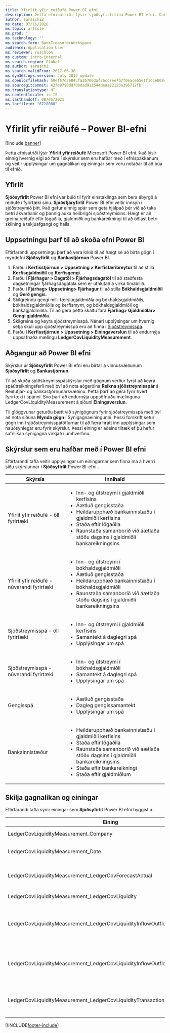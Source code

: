 ```yaml
---
title: Yfirlit yfir reiðufé Power BI efni
description: Þetta efnisatriði lýsir sjóðsyfirlitinu Power BI efni. Það lýsir einnig hvernig eigi að fara í skýrslur sem eru hafðar með í efnispakkanum og veitir upplýsingar um gagnalíkan og einingar sem voru notaðar til að búa til efnið.
author: saraschi2
ms.date: 07/16/2020
ms.topic: article
ms.prod: ''
ms.technology: ''
ms.search.form: BankTreasurerWorkspace
audience: Application User
ms.reviewer: roschlom
ms.custom: intro-internal
ms.search.region: Global
ms.author: saraschi
ms.search.validFrom: 2017-06-30
ms.dyn365.ops.version: July 2017 update
ms.openlocfilehash: 59ef57d3684cfa3b7063af76cc7ee7b7f0eaceb5e1f1cceb0845ebd9057ded07
ms.sourcegitcommit: 42fe9790ddf0bdad911544deaa82123a396712fb
ms.translationtype: HT
ms.contentlocale: is-IS
ms.lasthandoff: 08/05/2021
ms.locfileid: "6728080"
---
```

# <a name="cash-overview-power-bi-content"></a>Yfirlit yfir reiðufé – Power BI-efni

[!include [banner](../includes/banner.md)]

Þetta efnisatriði lýsir **Yfirlit yfir reiðufé** Microsoft Power BI efni. Það lýsir einnig hvernig eigi að fara í skýrslur sem eru hafðar með í efnispakkanum og veitir upplýsingar um gagnalíkan og einingar sem voru notaðar til að búa til efnið.

## <a name="overview"></a>Yfirlit

**Sjóðsyfirlit** Power BI efni var búið til fyrir einstaklinga sem bera ábyrgð á reiðufé í fyrirtæki sínu. **Sjóðsfjáryfirlit** Power BI efni veitir innsýn í sjóðstreymið þitt. Það gefur einnig spár sem geta hjálpað þér við að taka betri ákvarðanir og þannig auka heilbrigði sjóðstreymisins. Hægt er að greina reiðufé eftir lögaðila, gjaldmiðli og bankareikningi til að öðlast betri skilning á tekjuafgangi og halla.

## <a name="setup-needed-to-view-power-bi-content"></a>Uppsetningu þarf til að skoða efni Power BI

Eftirfarandi uppsetningu þarf að vera lokið til að hægt sé að birta gögn í myndefni **Sjóðsyfirlit** og **Bankastjórnun** Power BI.

1. Farðu í **Kerfisstjórnun > Uppsetning > Kerfisfæribreytur** til að stilla **Kerfisgjaldmiðil** og **Kerfisgengi**.
2. Farðu í **Fjárhagur > Dagatöl > Fjárhagsdagatöl** til að staðfesta dagsetningar fjárhagsdagatala sem er úthlutað á virka tímabilið.
3. Farðu í **Fjárhag> Uppsetning> Fjárhagur** til að stilla **Bókhaldsgjaldmiðil** og **Gerð gengis**.
4. Skilgreindu gengi milli færslugjaldmiðla og bókhaldsgjaldmiðils, bókhaldsgjaldmiðils og kerfismynt, og bókhaldsgjaldmiðil og bankagjaldmiðla. Til að gera þetta skaltu fara **Fjárhag> Gjaldmiðlar> Gengi gjaldmiðla**.
5. Skilgreina og keyra sjóðstreymisspá. Nánari upplýsingar um hvernig setja skuli upp sjóðstreymisspá eru að finna í [Sjóðstreymisspá](./cash-flow-forecasting.md). 
6. Farðu í **Kerfisstjórnun > Uppsetning > Einingaverslun** til að endurnýja uppsafnaða mælingu **LedgerCovLiquidityMeasurement**.

## <a name="accessing-the-power-bi-content"></a>Aðgangur að Power BI efni

Skýrslur úr **Sjóðsyfirlit** Power BI efni eru birtar á vinnusvæðunum **Sjóðsyfirlit** og **Bankastjórnun**.

Til að skoða sjóðstreymisspáskýrslur með gögnum verður fyrst að keyra spáútreikningsferli með því að nota aðgerðina **Reikna sjóðstreymisspár** á Reiðufjár- og bankastjórnunarsvæðinu. Þetta þarf að gera fyrir hvert fyrirtæki í spánni.  Svo þarf að endurnýja uppsöfnuðu mælinguna LedgerCovLiquidityMeasurement á síðuni **Einingaverslun**.  

Til glöggvunar geturðu bætt við sýnigögnum fyrir sjóðstreymisspá með því að nota síðuna **Mynda gögn** í Sýnigagnaeiningunni.  Þessi forskrift setur gögn inn í sjóðstreymisspátöflurnar til að færa hratt inn upplýsingar sem nauðsynlegar eru fyrir skýrslur.  Þessi eining er aðeins tiltæk ef þú hefur safnlíkan sýnigagna virkjað í umhverfinu. 

## <a name="reports-that-are-included-in-the-power-bi-content"></a>Skýrslur sem eru hafðar með í Power BI efni

Eftirfarandi tafla veitir upplýsingar um einingarnar sem finna má á hverri síðu skýrslunnar í **Sjóðsyfirlit** Power BI-efni .

| Skýrsla                                | Innihald |
|---------------------------------------|----------|
| Yfirlit yfir reiðufé - öll fyrirtæki         | <ul><li>Inn- og útstreymi í gjaldmiðli kerfisins</li><li>Áætluð gengisstaða</li><li>Heildarupphæð bankainnistæðu í gjaldmiðli kerfisins</li><li>Staða eftir lögaðila</li><li>Raunstaða samanborið við áætlaða stöðu dagsins í gjaldmiðli bankareikningsins</li></ul> |
| Yfirlit yfir reiðufé - núverandi fyrirtæki       | <ul><li>Inn- og útstreymi í bókhaldsgjaldmiðli</li><li>Áætluð gengisstaða</li><li>Heildarupphæð bankainnistæðu í bókhaldsgjaldmiðli</li><li>Raunstaða samanborið við áætlaða stöðu dagsins í gjaldmiðli bankareikningsins</li></ul> |
| Sjóðstreymisspá - öll fyrirtæki    | <ul><li>Inn- og útstreymi í gjaldmiðli kerfisins</li><li>Samantekt á daglegri spá</li><li>Upplýsingar um spá</li></ul> |
| Sjóðstreymisspá - núverandi fyrirtæki | <ul><li>Inn- og útstreymi í bókhaldsgjaldmiðli</li><li>Samantekt á daglegri spá</li><li>Upplýsingar um spá</li></ul> |
| Gengisspá                     | <ul><li>Áætluð gengisstaða</li><li>Dagleg gengissamantekt</li><li>Upplýsingar um spá</li></ul> |
| Bankainnistæður                         | <ul><li>Heildarupphæð bankainnistæðu í gjaldmiðli kerfisins</li><li>Staða eftir lögaðila</li><li>Raunstaða samanborið við áætlaða stöðu dagsins í gjaldmiðli bankareikningsins</li><li>Staða eftir bankareikningi</li><li>Staða eftir gjaldmiðlum</li></ul> |


## <a name="understanding-the-data-model-and-entities"></a>Skilja gagnalíkan og einingar

Eftirfarandi tafla sýnir einingar sem **Sjóðsyfirlit** Power BI efni byggist á.

| Eining                                                                          | Innihald |
|---------------------------------------------------------------------------------|----------|
| LedgerCovLiquidityMeasurement\_Company                                          | Fyrirtæki til að sía skýrsla eftir |
| LedgerCovLiquidityMeasurement\_Date                                             | Dagsetningar sem hægt er að sía skýrslur eftir |
| LedgerCovLiquidityMeasurement\_LedgerCovForecastActual                          | Raunveruleg staða samanborið við síðustu áætluðu bankainnistæðu |
| LedgerCovLiquidityMeasurement\_LedgerCovLiquidity                               | Upplýsingar um áætlaðar færslur |
| LedgerCovLiquidityMeasurement\_LedgerCovLiquidityInflowOutflowBalanceCompany    | Samantekt sjóðinnstreymis útstreymis og stöðu með bókhaldsgjaldmiðli hvers fyrirtækis |
| LedgerCovLiquidityMeasurement\_LedgerCovLiquidityInflowOutflowBalanceEnterprise | Samantekt sjóðinnstreymis, útstreymis og stöðu með kerfisgjaldmiðli fyrir öll fyrirtæki |
| LedgerCovLiquidityMeasurement\_LedgerCovLiquidityTransactionCurrency            | Samantekin nettó færsluupphæð og staða gjaldmiðla með færslugjaldmiðli |


[!INCLUDE[footer-include](../../includes/footer-banner.md)]